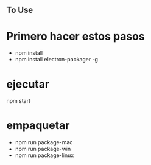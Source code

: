 ## To Use


# Primero hacer estos pasos

- npm install
- npm install electron-packager -g

# ejecutar
npm start

# empaquetar
- npm run package-mac
- npm run package-win
- npm run package-linux
```
